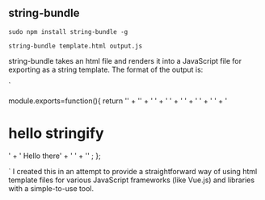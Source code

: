 ## string-bundle

`sudo npm install string-bundle -g`

`string-bundle template.html output.js`

string-bundle takes an html file and renders it into a JavaScript file for exporting as a string template.
The format of the output is:

`



module.exports=function(){
 return '<!DOCTYPE html>' +
'<html>' +
'  <head>' +
'    <meta charset="utf-8">' +
'    <title>title</title>' +
'  </head>' +
'  <body>' +
'    <h1>hello stringify</h1>' +
'    Hello there' +
'  </body>' +
'</html>' ;
};


`
I created this in an attempt to provide a straightforward way of using html template files for various JavaScript frameworks (like Vue.js) and libraries with a simple-to-use tool.
